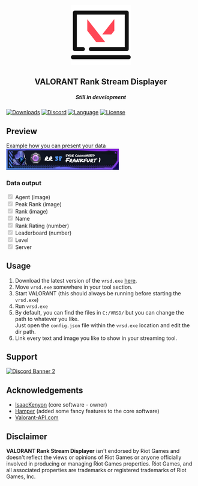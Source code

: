 
<p align="center">
 <a href="https://github.com/OnlyOneCookie/VALORANT-Rank-Stream-Displayer">
  <img src="assets/Logo.png" alt="Logo" width="160" height="160">
 </a>
<h2 align="center">VALORANT Rank Stream Displayer</h2>
<h5 align="center">Still in development</h5>
</p>

[![Downloads][downloads-shield]][downloads-url]
[![Discord][discord-shield]][discord-url]
[![Language][language-shield]][language-url]
[![License][license-shield]][license-url]

## Preview
Example how you can present your data  
<img src="assets/data-preview.png" alt="Logo" width="300">

### Data output
<input type="checkbox" disabled checked> Agent (image)  
<input type="checkbox" disabled checked> Peak Rank (image)  
<input type="checkbox" disabled checked> Rank (image)  
<input type="checkbox" disabled checked> Name  
<input type="checkbox" disabled checked> Rank Rating (number)  
<input type="checkbox" disabled checked> Leaderboard (number)  
<input type="checkbox" disabled checked> Level  
<input type="checkbox" disabled checked> Server  

## Usage
1. Download the latest version of the `vrsd.exe` [here][downloads-url].
2. Move `vrsd.exe` somewhere in your tool section.
3. Start VALORANT (this should always be running before starting the `vrsd.exe`)
4. Run `vrsd.exe`
5. By default, you can find the files in `C:/VRSD/` but you can change the path to whatever you like.  
Just open the `config.json` file within the `vrsd.exe` location and edit the dir path.
6. Link every text and image you like to show in your streaming tool.

## Support
[![Discord Banner 2][discord-banner]][discord-url]

## Acknowledgements
 - [IsaacKenyon](https://github.com/isaacKenyon) (core software - owner)
 - [Hamper](https://github.com/OwOHamper) (added some fancy features to the core software)
 - [Valorant-API.com](https://valorant-api.com/)

## Disclaimer
**VALORANT Rank Stream Displayer** isn't endorsed by Riot Games and doesn't reflect the views or opinions of Riot Games or anyone officially involved in producing or managing Riot Games properties. Riot Games, and all associated properties are trademarks or registered trademarks of Riot Games, Inc.

[discord-shield]: https://img.shields.io/discord/695727580950691960?color=7289da&label=Support&logo=discord&logoColor=7289da&style=for-the-badge
[discord-url]: https://discord.gg/WgUDVAk
[discord-banner]: https://discordapp.com/api/guilds/695727580950691960/widget.png?style=banner2

[downloads-shield]: https://img.shields.io/github/downloads/OnlyOneCookie/VALORANT-Rank-Stream-Displayer/total?style=for-the-badge&logo=github
[downloads-url]: https://github.com/OnlyOneCookie/VALORANT-Rank-Stream-Displayer/releases/latest

[language-shield]: https://img.shields.io/github/languages/top/OnlyOneCookie/VALORANT-Rank-Stream-Displayer?logo=python&logoColor=yellow&style=for-the-badge
[language-url]: https://www.python.org/

[youtube-shield]:https://img.shields.io/badge/YouTube-FF0000?style=for-the-badge&logo=youtube&logoColor=white
[youtube-url]: https://youtu.be/TSLRd8Y9PiE

[license-shield]: https://img.shields.io/github/license/OnlyOneCookie/VALORANT-Rank-Stream-Displayer?style=for-the-badge
[license-url]: https://github.com/OnlyOneCookie/VALORANT-Rank-Stream-Displayer/blob/main/LICENSE
